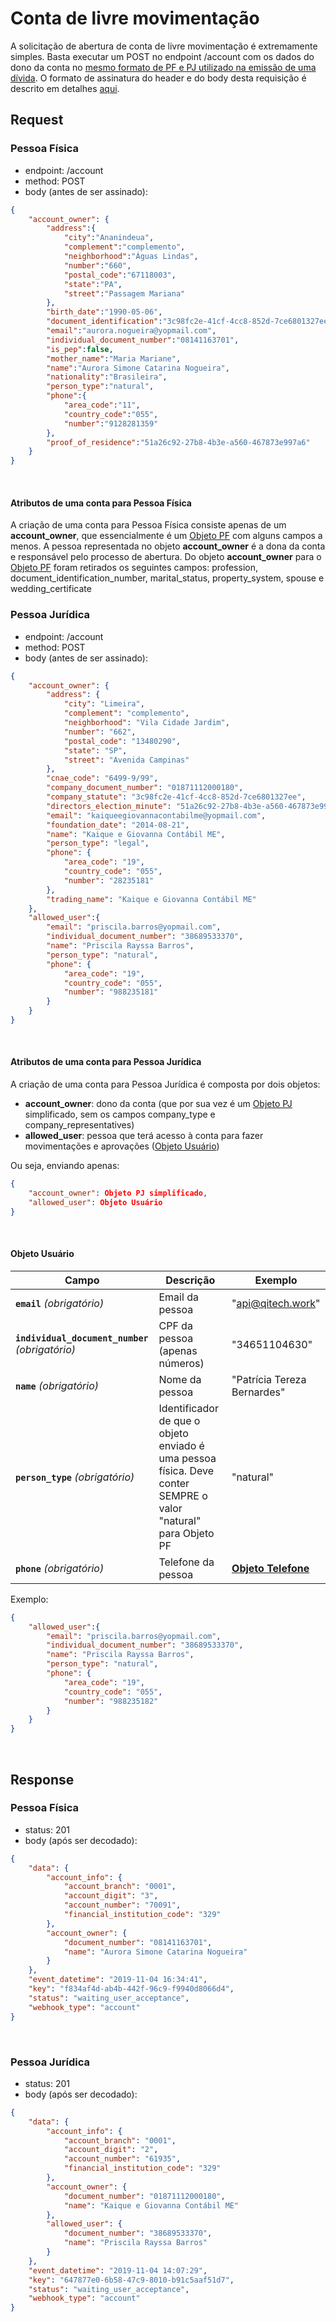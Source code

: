 # Conta de livre movimentação

A solicitação de abertura de conta de livre movimentação é extremamente
simples. Basta executar um POST no endpoint /account com os dados do
dono da conta no
[mesmo formato de PF e PJ utilizado na emissão de uma dívida](?443). O
formato de assinatura do header e do body desta requisição é descrito em
detalhes [aqui](?file=224).

## Request

### Pessoa Física

- endpoint: /account
- method: POST
- body (antes de ser assinado):

```json
{
    "account_owner": {
        "address":{
            "city":"Ananindeua",
            "complement":"complemento",
            "neighborhood":"Águas Lindas",
            "number":"660",
            "postal_code":"67118003",
            "state":"PA",
            "street":"Passagem Mariana"
        },
        "birth_date":"1990-05-06",
        "document_identification":"3c98fc2e-41cf-4cc8-852d-7ce6801327ee",
        "email":"aurora.nogueira@yopmail.com",
        "individual_document_number":"08141163701",
        "is_pep":false,
        "mother_name":"Maria Mariane",
        "name":"Aurora Simone Catarina Nogueira",
        "nationality":"Brasileira",
        "person_type":"natural",
        "phone":{
            "area_code":"11",
            "country_code":"055",
            "number":"9128281359"
        },
        "proof_of_residence":"51a26c92-27b8-4b3e-a560-467873e997a6"
    }
}
```
<br>

#### Atributos de uma conta para Pessoa Física

A criação de uma conta para Pessoa Física consiste apenas de um
**account_owner**, que essencialmente é um [Objeto PF](?444#objeto-PF)
com alguns campos a menos. A pessoa representada no objeto
**account_owner** é a dona da conta e responsável pelo processo de
abertura. Do objeto **account_owner** para o [Objeto PF](?444#objeto-PF)
foram retirados os seguintes campos: profession, document_identification_number,
marital_status, property_system, spouse e wedding_certificate

### Pessoa Jurídica

- endpoint: /account
- method: POST
- body (antes de ser assinado):

```json
{
    "account_owner": {
        "address": {
            "city": "Limeira",
            "complement": "complemento",
            "neighborhood": "Vila Cidade Jardim",
            "number": "662",
            "postal_code": "13480290",
            "state": "SP",
            "street": "Avenida Campinas"
        },
        "cnae_code": "6499-9/99",
        "company_document_number": "01871112000180",
        "company_statute": "3c98fc2e-41cf-4cc8-852d-7ce6801327ee",
        "directors_election_minute": "51a26c92-27b8-4b3e-a560-467873e997a6",
        "email": "kaiqueegiovannacontabilme@yopmail.com",
        "foundation_date": "2014-08-21",
        "name": "Kaique e Giovanna Contábil ME",
        "person_type": "legal",
        "phone": {
            "area_code": "19",
            "country_code": "055",
            "number": "28235181"
        },
        "trading_name": "Kaique e Giovanna Contábil ME"
    },
    "allowed_user":{
        "email": "priscila.barros@yopmail.com",
        "individual_document_number": "38689533370",
        "name": "Priscila Rayssa Barros",
        "person_type": "natural",
        "phone": {
            "area_code": "19",
            "country_code": "055",
            "number": "988235181"
        }
    }
}
```
<br>

#### Atributos de uma conta para Pessoa Jurídica

A criação de uma conta para Pessoa Jurídica é composta por dois objetos:

- **account_owner**: dono da conta (que por sua vez é um [Objeto PJ](?443#objeto-PJ) simplificado, sem os campos company_type e company_representatives)
- **allowed_user**: pessoa que terá acesso à conta para fazer movimentações e aprovações ([Objeto Usuário](#objeto-usuario))

Ou seja, enviando apenas:

```json
{
    "account_owner": Objeto PJ simplificado,
    "allowed_user": Objeto Usuário
}
```
<br>

#### Objeto Usuário <a name=objeto-usuario></a>

| Campo | Descrição | Exemplo |
|---|---|---|
| **`email`** *(obrigatório)* | Email da pessoa | "api@qitech.work" |
| **`individual_document_number`** *(obrigatório)* | CPF da pessoa (apenas números) | "34651104630" |
| **`name`** *(obrigatório)* | Nome da pessoa | "Patrícia Tereza Bernardes" |
| **`person_type`** *(obrigatório)* | Identificador de que o objeto enviado é uma pessoa física. Deve conter SEMPRE o  valor "natural" para Objeto PF | "natural" |
| **`phone`** *(obrigatório)* | Telefone da pessoa | **[Objeto Telefone](?443#objeto-telefone)** |

Exemplo:

```json
{
    "allowed_user":{
        "email": "priscila.barros@yopmail.com",
        "individual_document_number": "38689533370",
        "name": "Priscila Rayssa Barros",
        "person_type": "natural",
        "phone": {
            "area_code": "19",
            "country_code": "055",
            "number": "988235182"
        }
    }
}
```
<br>

## Response

### Pessoa Física

- status: 201
- body (após ser decodado):

```json
{
    "data": {
        "account_info": {
            "account_branch": "0001",
            "account_digit": "3",
            "account_number": "70091",
            "financial_institution_code": "329"
        },
        "account_owner": {
            "document_number": "08141163701",
            "name": "Aurora Simone Catarina Nogueira"
        }
    },
    "event_datetime": "2019-11-04 16:34:41",
    "key": "f834af4d-ab4b-442f-96c9-f9940d8066d4",
    "status": "waiting_user_acceptance",
    "webhook_type": "account"
}
```
<br>


### Pessoa Jurídica

- status: 201
- body (após ser decodado):

```json
{
    "data": {
        "account_info": {
            "account_branch": "0001",
            "account_digit": "2",
            "account_number": "61935",
            "financial_institution_code": "329"
        },
        "account_owner": {
            "document_number": "01871112000180",
            "name": "Kaique e Giovanna Contábil ME"
        },
        "allowed_user": {
            "document_number": "38689533370",
            "name": "Priscila Rayssa Barros"
        }
    },
    "event_datetime": "2019-11-04 14:07:29",
    "key": "647877e0-6b58-47c9-8010-b91c5aaf51d7",
    "status": "waiting_user_acceptance",
    "webhook_type": "account"
}
```
<br>